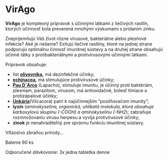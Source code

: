 VirAgo
======

**VirAgo** je komplexný prípravok s účinnými látkami z liečivých rastlín,
ktorých účinnosť bola preverená mnohými výskumami s pridaním zinku.

Znepríjemňujú Váš život rôzne vírusové, bakteriálne alebo plesňové infekcie? Aké
je riešenie? Exitujú liečivé rastliny, ktoré na jednej strane podporujú
optimálnu činnosť imunitnej sústavy a na druhej strane obsahujú účinné látky s
protibakteriálnymi a protivírusovými účinnými látkami.

Prípravok obsahuje:

* list **[olivovníka](/sip/byliky/olivovnik-europsky),** má dezinfekčné účinky;
* **[echinacea](/sip/byliky/echinacea-purpurea),** má stimulujúce protivírusové účinky;
* **[Pau D´Arco](/sip/byliky/lapacho-matto-grosso)** (Lapacho), stimuluje imunitu, je účinný proti baktériám, plesniam, parazitom, vírusom, má antioxidačné, bolesť tlmiace a protizápalové účinky;
* [**Unkária**](/sip/byliky/vilcacora)(Vilcacora) patrí k najúčinnejším “posilňovačom imunity”;
* **lyzín** (*aminokyselina, organická, uhlíkatá molekula, ktorá obsahuje karboxylovú skupinu (-COOH) a aminokyselinu (-NH2*); zabraňuje rozmnožovaniu vírusu herpesu a vyvíja protivírusové účinky;
* **zinok** je nenahraditeľný pre správnu funkciu imunitnej sústavy.

Víťazstvo zbraňou prírody...

Balenie 90 ks

*Odporučené dávkovanie*: 3x jedna tabletka denne
